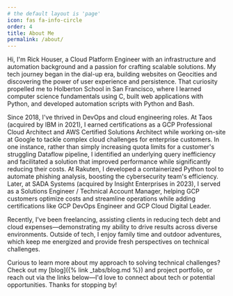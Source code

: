 ```yaml
---
# the default layout is 'page'
icon: fas fa-info-circle
order: 4
title: About Me
permalink: /about/
---
```


Hi, I'm Rick Houser, a Cloud Platform Engineer with an infrastructure and automation background and a passion for crafting scalable solutions. My tech journey began in the dial-up era, building websites on Geocities and discovering the power of user experience and persistence. That curiosity propelled me to Holberton School in San Francisco, where I learned computer science fundamentals using C, built web applications with Python, and developed automation scripts with Python and Bash.

Since 2018, I've thrived in DevOps and cloud engineering roles. At Taos (acquired by IBM in 2021), I earned certifications as a GCP Professional Cloud Architect and AWS Certified Solutions Architect while working on-site at Google to tackle complex cloud challenges for enterprise customers. In one instance, rather than simply increasing quota limits for a customer's struggling Dataflow pipeline, I identified an underlying query inefficiency and facilitated a solution that improved performance while significantly reducing their costs. At Rakuten, I developed a containerized Python tool to automate phishing analysis, boosting the cybersecurity team's efficiency. Later, at SADA Systems (acquired by Insight Enterprises in 2023), I served as a Solutions Engineer / Technical Account Manager, helping GCP customers optimize costs and streamline operations while adding certifications like GCP DevOps Engineer and GCP Cloud Digital Leader.

Recently, I've been freelancing, assisting clients in reducing tech debt and cloud expenses—demonstrating my ability to drive results across diverse environments. Outside of tech, I enjoy family time and outdoor adventures, which keep me energized and provide fresh perspectives on technical challenges.

Curious to learn more about my approach to solving technical challenges? Check out my [blog]({% link _tabs/blog.md %}) and project portfolio, or reach out via the links below—I'd love to connect about tech or potential opportunities. Thanks for stopping by!
